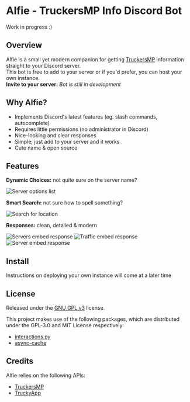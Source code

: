<h1>Alfie - TruckersMP Info Discord Bot</h1>
<p>Work in progress :)</p>

<h2>Overview</h2>
<p>Alfie is a small yet modern companion for getting <a href="https://truckersmp.com/">TruckersMP</a> information straight to your Discord server.<br>This bot is free to add to your server or if you'd prefer, you can host your own instance.<br><b>Invite to your server:</b> <i>Bot is still in development</i></p>

<h2>Why Alfie?</h2>
<ul>
<li>Implements Discord's latest features (eg. slash commands, autocomplete)</li>
<li>Requires little permissions (no administrator in Discord)
<li>Nice-looking and clear responses</li>
<li>Simple; just add to your server and it works</li>
<li>Cute name & open source</li>
</ul>

<h2>Features</h2>
<p><b>Dynamic Choices:</b> not quite sure on the server name?</p>
<img alt="Server options list" src="https://i.imgur.com/g4XYhdk.png" />
<p><b>Smart Search:</b> not sure how to spell something?</p>
<img alt="Search for location" src="https://i.imgur.com/W7goL82.png" />
<p><b>Responses:</b> clean, detailed & modern</p>
<img alt="Servers embed response" src="https://i.imgur.com/L9yt33n.png" />
<img alt="Traffic embed response" src="https://i.imgur.com/KZKOZEX.png" />
<img alt="Server embed response" src="https://i.imgur.com/y3wZEqY.png" />

<h2>Install</h2>
<p>Instructions on deploying your own instance will come at a later time</p>

<h2>License</h2>
<p>Released under the <a href="https://www.gnu.org/licenses/gpl-3.0.en.html">GNU GPL v3</a> license.</p>
<p>This project makes use of the following packages, which are distributed under the GPL-3.0 and MIT License respectively:</p>
<ul>
<li><a href="https://github.com/goverfl0w/interactions.py">interactions.py</a></li>
<li><a href="https://github.com/iamsinghrajat/async-cache">async-cache</a></li>
</ul>

<h2>Credits</h2>
<p>Alfie relies on the following APIs: </p>
<ul>
<li><a href="https://stats.truckersmp.com/api">TruckersMP</a></li>
<li><a href="https://api.truckyapp.com/">TruckyApp</a></li>
</ul>
